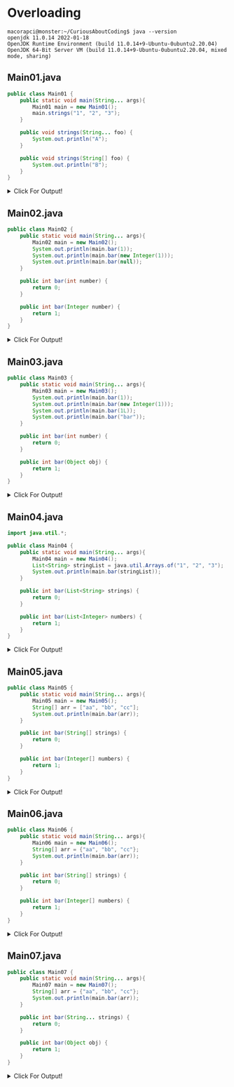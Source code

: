 # Overloading

 ````console
macorapci@monster:~/CuriousAboutCoding$ java --version
openjdk 11.0.14 2022-01-18
OpenJDK Runtime Environment (build 11.0.14+9-Ubuntu-0ubuntu2.20.04)
OpenJDK 64-Bit Server VM (build 11.0.14+9-Ubuntu-0ubuntu2.20.04, mixed mode, sharing) 
````
## Main01.java

````java
public class Main01 {
	public static void main(String... args){
		Main01 main = new Main01();
		main.strings("1", "2", "3");
	}

	public void strings(String... foo) {
		System.out.println("A");
	}

	public void strings(String[] foo) {
		System.out.println("B");
	}
}
````

<details>
<summary>Click For Output!</summary>

````console
macorapci@monster:~/CuriousAboutCoding/04-overloading$ javac Main01.java
Main01.java:11: error: cannot declare both strings(String[]) and strings(String...) in Main01
	public void strings(String[] foo) {
	            ^
1 error
macorapci@monster:~/CuriousAboutCoding/04-overloading$ 
````

</details>

## Main02.java

````java
public class Main02 {
	public static void main(String... args){
		Main02 main = new Main02();
		System.out.println(main.bar(1));
		System.out.println(main.bar(new Integer(1)));
		System.out.println(main.bar(null));
	}

	public int bar(int number) {
		return 0;
	}

	public int bar(Integer number) {
		return 1;
	}
}
````

<details>
<summary>Click For Output!</summary>

````console
macorapci@monster:~/CuriousAboutCoding/04-overloading$ javac Main02.java
Note: Main02.java uses or overrides a deprecated API.
Note: Recompile with -Xlint:deprecation for details.
macorapci@monster:~/CuriousAboutCoding/04-overloading$ java Main02
0
1
1
macorapci@monster:~/CuriousAboutCoding/04-overloading$ 
````

</details>

## Main03.java

````java
public class Main03 {
	public static void main(String... args){
		Main03 main = new Main03();
		System.out.println(main.bar(1));
		System.out.println(main.bar(new Integer(1)));
		System.out.println(main.bar(1L));
		System.out.println(main.bar("bar"));
	}

	public int bar(int number) {
		return 0;
	}

	public int bar(Object obj) {
		return 1;
	}
}
````

<details>
<summary>Click For Output!</summary>

````console
macorapci@monster:~/CuriousAboutCoding/04-overloading$ javac Main03.java
Note: Main03.java uses or overrides a deprecated API.
Note: Recompile with -Xlint:deprecation for details.
macorapci@monster:~/CuriousAboutCoding/04-overloading$ java Main03
0
1
1
1
macorapci@monster:~/CuriousAboutCoding/04-overloading$ 
````

</details>

## Main04.java

````java
import java.util.*;

public class Main04 {
	public static void main(String... args){
		Main04 main = new Main04();
		List<String> stringList = java.util.Arrays.of("1", "2", "3");
		System.out.println(main.bar(stringList));
	}

	public int bar(List<String> strings) {
		return 0;
	}

	public int bar(List<Integer> numbers) {
		return 1;
	}
}
````

<details>
<summary>Click For Output!</summary>

````console
macorapci@monster:~/CuriousAboutCoding/04-overloading$ javac Main04.java
Main04.java:14: error: name clash: bar(List<Integer>) and bar(List<String>) have the same erasure
	public int bar(List<Integer> numbers) {
	           ^
Main04.java:6: error: cannot find symbol
		List<String> stringList = java.util.Arrays.of("1", "2", "3");
		                                          ^
  symbol:   method of(String,String,String)
  location: class Arrays
2 errors
macorapci@monster:~/CuriousAboutCoding/04-overloading$ 
````

</details>

## Main05.java

````java
public class Main05 {
	public static void main(String... args){
		Main05 main = new Main05();
		String[] arr = ["aa", "bb", "cc"];
		System.out.println(main.bar(arr));
	}

	public int bar(String[] strings) {
		return 0;
	}

	public int bar(Integer[] numbers) {
		return 1;
	}
}
````

<details>
<summary>Click For Output!</summary>

````console
macorapci@monster:~/CuriousAboutCoding/04-overloading$ javac Main05.java
Main05.java:4: error: illegal start of expression
		String[] arr = ["aa", "bb", "cc"];
		               ^
1 error
macorapci@monster:~/CuriousAboutCoding/04-overloading$ 
````

</details>

## Main06.java

````java
public class Main06 {
	public static void main(String... args){
		Main06 main = new Main06();
		String[] arr = {"aa", "bb", "cc"};
		System.out.println(main.bar(arr));
	}

	public int bar(String[] strings) {
		return 0;
	}

	public int bar(Integer[] numbers) {
		return 1;
	}
}
````

<details>
<summary>Click For Output!</summary>

````console
macorapci@monster:~/CuriousAboutCoding/04-overloading$ javac Main06.java
macorapci@monster:~/CuriousAboutCoding/04-overloading$ java Main06
0
macorapci@monster:~/CuriousAboutCoding/04-overloading$ 
````

</details>

## Main07.java

````java
public class Main07 {
	public static void main(String... args){
		Main07 main = new Main07();
		String[] arr = {"aa", "bb", "cc"};
		System.out.println(main.bar(arr));
	}

	public int bar(String... strings) {
		return 0;
	}

	public int bar(Object obj) {
		return 1;
	}
}
````

<details>
<summary>Click For Output!</summary>

````console
macorapci@monster:~/CuriousAboutCoding/04-overloading$ javac Main07.java
macorapci@monster:~/CuriousAboutCoding/04-overloading$ java Main07
0
macorapci@monster:~/CuriousAboutCoding/04-overloading$ 
````

</details>
